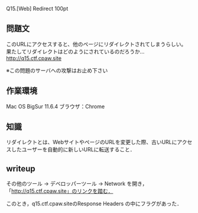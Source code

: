 Q15.[Web] Redirect
100pt
## 問題文
このURLにアクセスすると、他のページにリダイレクトされてしまうらしい。
果たしてリダイレクトはどのようにされているのだろうか…
http://q15.ctf.cpaw.site

※この問題のサーバへの攻撃はお止め下さい

## 作業環境
Mac OS BigSur 11.6.4
ブラウザ：Chrome

## 知識
リダイレクトとは、WebサイトやページのURLを変更した際、古いURLにアクセスしたユーザーを自動的に新しいURLに転送すること．

## writeup
その他のツール -> デベロッパーツール -> Network を開き，「http://q15.ctf.cpaw.site」のリンクを踏む．

このとき，q15.ctf.cpaw.siteのResponse Headers の中にフラグがあった．